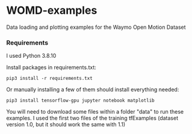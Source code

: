 # WOMD-examples
Data loading and plotting examples for the Waymo Open Motion Dataset

### Requirements
I used Python 3.8.10

Install packages in requirements.txt:

`pip3 install -r requirements.txt`

Or manually installing a few of them should install everything needed:

`pip3 install tensorflow-gpu jupyter notebook matplotlib`



You will need to download some files within a folder "data" to run these examples. 
I used the first two files of the training tfExamples (dataset version 1.0, but it should work the same with 
1.1)